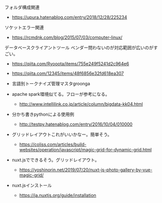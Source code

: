 フォルダ構成関連
- https://upura.hatenablog.com/entry/2018/12/28/225234


ソケットエラー関連
- https://rcmdnk.com/blog/2015/07/03/computer-linux/


データベースクライアントツール
ベンダー問わないのが対応範囲が広いのがすごい。
- https://qiita.com/Ryooota/items/755e249f5241d2c964e6
- https://qiita.com/12345/items/48f6856e32fd618ea307

- 言語別トークナイズ管理マスタgroonga

- apache spark環境似てる。フローが参考になる。
  - http://www.intellilink.co.jp/article/column/bigdata-kk04.html

- 分かち書きpythonによる使用例
  - http://testpy.hatenablog.com/entry/2016/10/04/010000

- グリッドレイアウトこれがいいかなー。簡単そう。
  - https://coliss.com/articles/build-websites/operation/javascript/magic-grid-for-dynamic-grid.html

- nuxt.jsでできるそう。グリッドレイアウト。
  - https://yoshinorin.net/2019/07/20/nuxt-js-photo-gallery-by-vue-magic-grid/

- nuxt.jsインストール
  - https://ja.nuxtjs.org/guide/installation
